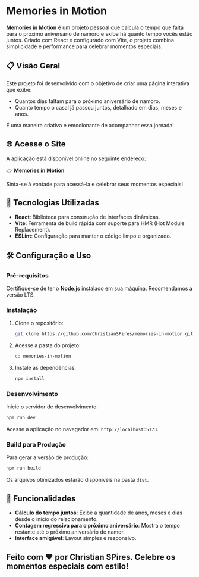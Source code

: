# Memories in Motion

**Memories in Motion** é um projeto pessoal que calcula o tempo que falta para o próximo aniversário de namoro e exibe há quanto tempo vocês estão juntos. Criado com React e configurado com Vite, o projeto combina simplicidade e performance para celebrar momentos especiais.

## 📋 Visão Geral

Este projeto foi desenvolvido com o objetivo de criar uma página interativa que exibe:

- Quantos dias faltam para o próximo aniversário de namoro.
- Quanto tempo o casal já passou juntos, detalhado em dias, meses e anos.

É uma maneira criativa e emocionante de acompanhar essa jornada!

## 🌐 Acesse o Site

A aplicação está disponível online no seguinte endereço:

👉 **[Memories in Motion](https://memories-in-motion.vercel.app/)**

Sinta-se à vontade para acessá-la e celebrar seus momentos especiais!

## 🚀 Tecnologias Utilizadas

- **React**: Biblioteca para construção de interfaces dinâmicas.
- **Vite**: Ferramenta de build rápida com suporte para HMR (Hot Module Replacement).
- **ESLint**: Configuração para manter o código limpo e organizado.

## 🛠️ Configuração e Uso

### Pré-requisitos

Certifique-se de ter o **Node.js** instalado em sua máquina. Recomendamos a versão LTS.

### Instalação

1. Clone o repositório:
   ```bash
   git clone https://github.com/ChristianSPires/memories-in-motion.git
   ```

2. Acesse a pasta do projeto:
   ```bash
   cd memories-in-motion
   ```

3. Instale as dependências:
   ```bash
   npm install
   ```

### Desenvolvimento

Inicie o servidor de desenvolvimento:
   ```bash
   npm run dev
   ```

Acesse a aplicação no navegador em: `http://localhost:5173`.

### Build para Produção

Para gerar a versão de produção:
```bash
npm run build
```

Os arquivos otimizados estarão disponíveis na pasta `dist`.

## 🌟 Funcionalidades

- **Cálculo do tempo juntos**: Exibe a quantidade de anos, meses e dias desde o início do relacionamento.
- **Contagem regressiva para o próximo aniversário**: Mostra o tempo restante até o próximo aniversário de namor.
- **Interface amigável**: Layout simples e responsivo.

## Feito com ❤️ por Christian SPires. Celebre os momentos especiais com estilo!
